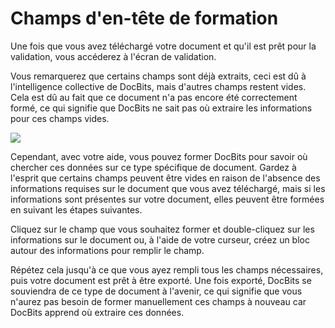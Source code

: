# Champs d'en-tête de formation

Une fois que vous avez téléchargé votre document et qu'il est prêt pour la validation, vous accéderez à l'écran de validation.

Vous remarquerez que certains champs sont déjà extraits, ceci est dû à l'intelligence collective de DocBits, mais d'autres champs restent vides. Cela est dû au fait que ce document n'a pas encore été correctement formé, ce qui signifie que DocBits ne sait pas où extraire les informations pour ces champs vides.

&#x20;![](https://lh7-us.googleusercontent.com/4xwqOa-brYegZ-5GiX0CCXbZ3KpHK0DqafFukBiCHVodWKzIOpQ8zg6J\_QoEUddQQDwq7loGEBlN87kuXZph3\_tmX8kzqMd5pFy9deUQvEfY7zxXWULbMn\_SKas9K1Wb3R6-FX0dm3BToyWNYOv4WE4)

Cependant, avec votre aide, vous pouvez former DocBits pour savoir où chercher ces données sur ce type spécifique de document. Gardez à l'esprit que certains champs peuvent être vides en raison de l'absence des informations requises sur le document que vous avez téléchargé, mais si les informations sont présentes sur votre document, elles peuvent être formées en suivant les étapes suivantes.

Cliquez sur le champ que vous souhaitez former et double-cliquez sur les informations sur le document ou, à l'aide de votre curseur, créez un bloc autour des informations pour remplir le champ.

Répétez cela jusqu'à ce que vous ayez rempli tous les champs nécessaires, puis votre document est prêt à être exporté. Une fois exporté, DocBits se souviendra de ce type de document à l'avenir, ce qui signifie que vous n'aurez pas besoin de former manuellement ces champs à nouveau car DocBits apprend où extraire ces données.
